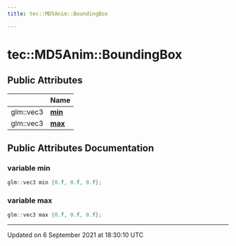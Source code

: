 ```yaml
---
title: tec::MD5Anim::BoundingBox

---
```


# tec::MD5Anim::BoundingBox





## Public Attributes

|                | Name           |
| -------------- | -------------- |
| glm::vec3 | **[min](/engine/Classes/structtec_1_1_m_d5_anim_1_1_bounding_box/#variable-min)**  |
| glm::vec3 | **[max](/engine/Classes/structtec_1_1_m_d5_anim_1_1_bounding_box/#variable-max)**  |

## Public Attributes Documentation

### variable min

```cpp
glm::vec3 min {0.f, 0.f, 0.f};
```


### variable max

```cpp
glm::vec3 max {0.f, 0.f, 0.f};
```


-------------------------------

Updated on  6 September 2021 at 18:30:10 UTC